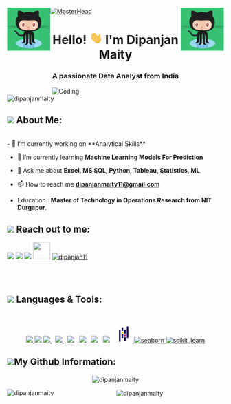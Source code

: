 [![MasterHead](https://tridentsys.net/content/images/2020/04/BlogAnalytics.png)](https://dipanjanmaity.io)
<img align="left" alt="Coding" width="100" height="100" src="https://raw.githubusercontent.com/Potential17/Potential17/master/github-logo-octocat-.gif" >
<img align="right" alt="Coding" width="100" height="100" src="https://raw.githubusercontent.com/Potential17/Potential17/master/github-logo-octocat-.gif" >
<h1 align="center">Hello! <img src="https://raw.githubusercontent.com/ABSphreak/ABSphreak/master/gifs/Hi.gif" width="30px"> I'm Dipanjan Maity</h1>
<h3 align="center">A passionate Data Analyst from India</h3>
<img align="right" alt="Coding" width="400" src="https://images.squarespace-cdn.com/content/v1/5769fc401b631bab1addb2ab/1541580611624-TE64QGKRJG8SWAIUS7NS/coding-freak.gif">

<p align="left"> <img src="https://komarev.com/ghpvc/?username=dipanjanmaity&label=Profile%20views&color=0e75b6&style=flat" alt="dipanjanmaity" /> </p>
<h2 dir="auto"><img src="https://camo.githubusercontent.com/63371d36886ee658f5a97401f393e1ab1684b2fd3de674b8f5efc7d410b2a3d0/68747470733a2f2f6d656469612e67697068792e636f6d2f6d656469612f57556c706c634d704f43456d5447427442572f67697068792e676966" width="40" data-animated-image="" ></a> <strong>About Me:</strong></h2>
<br>
- 🔭 I’m currently working on **Analytical Skills**

- 🌱 I’m currently learning **Machine Learning Models For Prediction**

- 💬 Ask me about **Excel, MS SQL, Python, Tableau, Statistics, ML**

- 📫 How to reach me **dipanjanmaity11@gmail.com**

- Education : **Master of Technology in Operations Research from NIT Durgapur.**



<!--CONNECT WITH ME CODE  -->

<h2 dir="auto"><img src="https://camo.githubusercontent.com/ec0df7b334d15078e980be8f26f35f1bd6f004eaa4a121db42fed361360c1817/68747470733a2f2f6d656469612e67697068792e636f6d2f6d656469612f4c6e516a7057614f4e386e68723231764e572f67697068792e676966" width="40" data-animated-image="" </a> <strong>Reach out to me:</strong> </h2>

<p align="left">
<a href="https://linkedin.com/in/dipanjan-maity" target="blank"><img src="https://img.icons8.com/fluent/48/000000/linkedin.png" /></a>
<a href = "https://github.com/dipanjanmaity" ><img src="https://img.icons8.com/windows/48/000000/github.png" /></a>
<a href="mailto:dipanjanmaity11@gmail.com" ><img src="https://img.icons8.com/color/48/000000/gmail-new.png" /></a>
<a href="https://kaggle.com/dipanjan11" target="blank"><img src="https://raw.githubusercontent.com/rahuldkjain/github-profile-readme-generator/master/src/images/icons/Social/kaggle.svg" height="40" width="40" /></a>
<a href="https://www.hackerrank.com/dipanjan11" target="blank"><img src="https://upload.wikimedia.org/wikipedia/commons/4/40/HackerRank_Icon-1000px.png" alt="dipanjan11" height="44" width="44" /></a>
</p>
<br>
<!--Code For Language and Tool-->
<br>
<h2 dir="auto"><img src="https://camo.githubusercontent.com/b429fd0344f4072885b19923f824d4616893261e9d7cc2afb62f85224caca070/68747470733a2f2f6d656469612e67697068792e636f6d2f6d656469612f6a32704f476547594b65327843434b7766692f67697068792e676966" width="40" data-animated-image="" </a> <strong>Languages &amp; Tools:</strong></h2>
<br>

<!--Code For Inserting Icon Of Languages and Tools-->

<p align="center">  
    <a href="https://www.python.org" target="_blank"> <img src="https://img.icons8.com/color/48/000000/python.png"/> </a> 
    <a href="https://www.tableau.com/" target="_blank"> <img src="https://img.icons8.com/color/48/000000/tableau-software.png"/></a> 
    <a style="padding-right:8px;" href="https://www.mysql.com/" target="_blank"> <img src="https://img.icons8.com/fluent/50/000000/mysql-logo.png"/> </a>
    <a style="padding-right:8px;" href="https://www.microsoft.com/en-in/microsoft-365/excel" target="_blank"><img src="https://img.icons8.com/fluency/48/000000/microsoft-excel-2019.png"/> </a>
    <a style="padding-right:8px;" href="https://www.microsoft.com/en-us/microsoft-365/powerpoint" target="_blank"> <img src="https://img.icons8.com/color/48/000000/microsoft-powerpoint-2019--v1.png"/></a>
    <a style="padding-right:8px;" href="https://www.microsoft.com/en-us/microsoft-365/word" target="_blank"> <img src="https://img.icons8.com/ios-filled/50/000000/ms-word.png"/></a>
    <a style="padding-right:8px;" href="https://www.google.com/sheets/about/" target="_blank"> <img src="https://img.icons8.com/color/48/000000/google-sheets.png"/></a>
    <a style="padding-right:8px;" href="https://www.microsoft.com/en-in/sql-server/sql-server-downloads" target="_blank"> <img src="https://img.icons8.com/color/48/000000/microsoft-sql-server.png"/></a>
    <a href="https://pandas.pydata.org/" target="_blank" rel="noreferrer"> <img src="https://raw.githubusercontent.com/devicons/devicon/2ae2a900d2f041da66e950e4d48052658d850630/icons/pandas/pandas-original.svg" alt="pandas" width="40" height="40"/> </a> 
    <a href="https://seaborn.pydata.org/" target="_blank" rel="noreferrer"> <img src="https://seaborn.pydata.org/_images/logo-mark-lightbg.svg" alt="seaborn" width="40" height="40"/> </a>
    <a href="https://scikit-learn.org/" target="_blank" rel="noreferrer"> <img src="https://upload.wikimedia.org/wikipedia/commons/0/05/Scikit_learn_logo_small.svg" alt="scikit_learn" width="40" height="40"/> </a>
<br>
 
<!-- GITHUB STAT CODE -->

<h2 dir="auto"><img src="https://camo.githubusercontent.com/6324b8a2d7c4e78c6271e5bdb479001f501fe1108cdd4a0563d5b08758feb0c4/68747470733a2f2f6d656469612e67697068792e636f6d2f6d656469612f5a434e36463346416b7773794f47553252532f67697068792e676966" width="60" data-animated-image="" <strong>My Github Information:</strong></h2>
    
<!-- STREAK CODE -->
<p align="center"><img align="center" src="https://github-readme-streak-stats.herokuapp.com/?user=dipanjanmaity&" alt="dipanjanmaity" /></p>


<p align="center"><img align="left" src="https://github-readme-stats.vercel.app/api/top-langs?username=dipanjanmaity&show_icons=true&locale=en&layout=compact" alt="dipanjanmaity" /></p>

<p align="center">&nbsp;<img align="center" src="https://github-readme-stats.vercel.app/api?username=dipanjanmaity&show_icons=true&locale=en" alt="dipanjanmaity" /></p>

